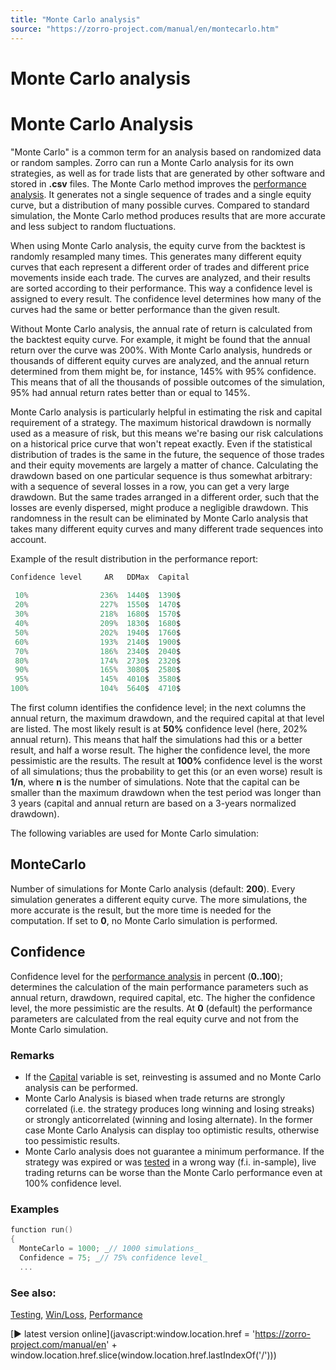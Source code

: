 ```yaml
---
title: "Monte Carlo analysis"
source: "https://zorro-project.com/manual/en/montecarlo.htm"
---
```


# Monte Carlo analysis

# Monte Carlo Analysis

"Monte Carlo" is a common term for an analysis based on randomized data or random samples. Zorro can run a Monte Carlo analysis for its own strategies, as well as for trade lists that are generated by other software and stored in **.csv** files. The Monte Carlo method improves the [performance analysis](012_Performance_Report.md). It generates not a single sequence of trades and a single equity curve, but a distribution of many possible curves. Compared to standard simulation, the Monte Carlo method produces results that are more accurate and less subject to random fluctuations.

When using Monte Carlo analysis, the equity curve from the backtest is randomly resampled many times. This generates many different equity curves that each represent a different order of trades and different price movements inside each trade. The curves are analyzed, and their results are sorted according to their performance. This way a confidence level is assigned to every result. The confidence level determines how many of the curves had the same or better performance than the given result.

Without Monte Carlo analysis, the annual rate of return is calculated from the backtest equity curve. For example, it might be found that the annual return over the curve was 200%. With Monte Carlo analysis, hundreds or thousands of different equity curves are analyzed, and the annual return determined from them might be, for instance, 145% with 95% confidence. This means that of all the thousands of possible outcomes of the simulation, 95% had annual return rates better than or equal to 145%.

Monte Carlo analysis is particularly helpful in estimating the risk and capital requirement of a strategy. The maximum historical drawdown is normally used as a measure of risk, but this means we're basing our risk calculations on a historical price curve that won't repeat exactly. Even if the statistical distribution of trades is the same in the future, the sequence of those trades and their equity movements are largely a matter of chance. Calculating the drawdown based on one particular sequence is thus somewhat arbitrary: with a sequence of several losses in a row, you can get a very large drawdown. But the same trades arranged in a different order, such that the losses are evenly dispersed, might produce a negligible drawdown. This randomness in the result can be eliminated by Monte Carlo analysis that takes many different equity curves and many different trade sequences into account.

Example of the result distribution in the performance report:

```c
Confidence level     AR   DDMax  Capital
 
 10%                236%  1440$  1390$
 20%                227%  1550$  1470$
 30%                218%  1680$  1570$
 40%                209%  1830$  1680$
 50%                202%  1940$  1760$
 60%                193%  2140$  1900$
 70%                186%  2340$  2040$
 80%                174%  2730$  2320$
 90%                165%  3080$  2580$
 95%                145%  4010$  3580$
100%                104%  5640$  4710$
```

The first column identifies the confidence level; in the next columns the annual return, the maximum drawdown, and the required capital at that level are listed. The most likely result is at **50%** confidence level (here, 202% annual return). This means that half the simulations had this or a better result, and half a worse result. The higher the confidence level, the more pessimistic are the results. The result at **100%** confidence level is the worst of all simulations; thus the probability to get this (or an even worse) result is **1/n**, where **n** is the number of simulations. Note that the capital can be smaller than the maximum drawdown when the test period was longer than 3 years (capital and annual return are based on a 3-years normalized drawdown).

The following variables are used for Monte Carlo simulation:

## MonteCarlo

Number of simulations for Monte Carlo analysis (default: **200**). Every simulation generates a different equity curve. The more simulations, the more accurate is the result, but the more time is needed for the computation. If set to **0**, no Monte Carlo simulation is performed.

## Confidence

Confidence level for the [performance analysis](012_Performance_Report.md) in percent (**0..100**); determines the calculation of the main performance parameters such as annual return, drawdown, required capital, etc. The higher the confidence level, the more pessimistic are the results. At **0** (default) the performance parameters are calculated from the real equity curve and not from the Monte Carlo simulation.

### Remarks

*   If the [Capital](190_Margin_Risk_Lots.md) variable is set, reinvesting is assumed and no Monte Carlo analysis can be performed.
*   Monte Carlo Analysis is biased when trade returns are strongly correlated (i.e. the strategy produces long winning and losing streaks) or strongly anticorrelated (winning and losing alternate). In the former case Monte Carlo Analysis can display too optimistic results, otherwise too pessimistic results.
*   Monte Carlo analysis does not guarantee a minimum performance. If the strategy was expired or was [tested](006_Testing.md) in a wrong way (f.i. in-sample), live trading returns can be worse than the Monte Carlo performance even at 100% confidence level.

### Examples

```c
function run()
{
  MonteCarlo = 1000; _// 1000 simulations_
  Confidence = 75; _// 75% confidence level_
  ...
```

### See also:

[Testing](006_Testing.md), [Win/Loss](winloss.md), [Performance](012_Performance_Report.md)

[► latest version online](javascript:window.location.href = 'https://zorro-project.com/manual/en' + window.location.href.slice\(window.location.href.lastIndexOf\('/'\)\))